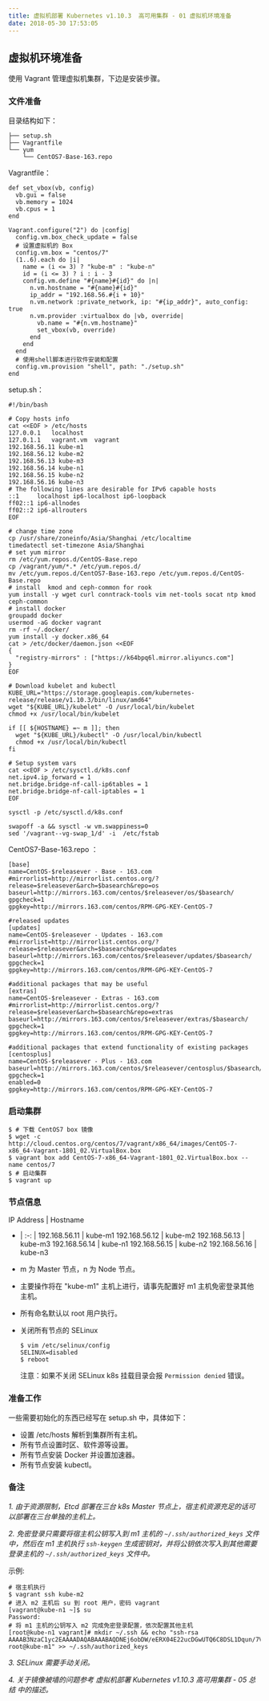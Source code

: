 ```yaml
---
title: 虚拟机部署 Kubernetes v1.10.3  高可用集群 - 01 虚拟机环境准备
date: 2018-05-30 17:53:05
---
```


## 虚拟机环境准备

使用 Vagrant 管理虚拟机集群，下边是安装步骤。

### 文件准备

目录结构如下：

```
├── setup.sh
├── Vagrantfile
└── yum
    └── CentOS7-Base-163.repo
```

Vagrantfile：

```
def set_vbox(vb, config)
  vb.gui = false
  vb.memory = 1024
  vb.cpus = 1
end

Vagrant.configure("2") do |config|
  config.vm.box_check_update = false
  # 设置虚拟机的 Box
  config.vm.box = "centos/7"
  (1..6).each do |i|
    name = (i <= 3) ? "kube-m" : "kube-n"
    id = (i <= 3) ? i : i - 3
    config.vm.define "#{name}#{id}" do |n|
      n.vm.hostname = "#{name}#{id}"
      ip_addr = "192.168.56.#{i + 10}"
      n.vm.network :private_network, ip: "#{ip_addr}", auto_config: true
      n.vm.provider :virtualbox do |vb, override|
        vb.name = "#{n.vm.hostname}"
        set_vbox(vb, override)
      end
    end
  end
  # 使用shell脚本进行软件安装和配置
  config.vm.provision "shell", path: "./setup.sh"
end
```

setup.sh：

```
#!/bin/bash

# Copy hosts info
cat <<EOF > /etc/hosts
127.0.0.1	localhost
127.0.1.1	vagrant.vm	vagrant
192.168.56.11 kube-m1
192.168.56.12 kube-m2
192.168.56.13 kube-m3
192.168.56.14 kube-n1
192.168.56.15 kube-n2
192.168.56.16 kube-n3
# The following lines are desirable for IPv6 capable hosts
::1     localhost ip6-localhost ip6-loopback
ff02::1 ip6-allnodes
ff02::2 ip6-allrouters
EOF

# change time zone
cp /usr/share/zoneinfo/Asia/Shanghai /etc/localtime
timedatectl set-timezone Asia/Shanghai
# set yum mirror
rm /etc/yum.repos.d/CentOS-Base.repo
cp /vagrant/yum/*.* /etc/yum.repos.d/
mv /etc/yum.repos.d/CentOS7-Base-163.repo /etc/yum.repos.d/CentOS-Base.repo
# install  kmod and ceph-common for rook
yum install -y wget curl conntrack-tools vim net-tools socat ntp kmod ceph-common
# install docker
groupadd docker
usermod -aG docker vagrant
rm -rf ~/.docker/
yum install -y docker.x86_64
cat > /etc/docker/daemon.json <<EOF
{
  "registry-mirrors" : ["https://k64bpq6l.mirror.aliyuncs.com"]
}
EOF

# Download kubelet and kubectl
KUBE_URL="https://storage.googleapis.com/kubernetes-release/release/v1.10.3/bin/linux/amd64"
wget "${KUBE_URL}/kubelet" -O /usr/local/bin/kubelet
chmod +x /usr/local/bin/kubelet

if [[ ${HOSTNAME} =~ m ]]; then
  wget "${KUBE_URL}/kubectl" -O /usr/local/bin/kubectl
  chmod +x /usr/local/bin/kubectl
fi

# Setup system vars
cat <<EOF > /etc/sysctl.d/k8s.conf
net.ipv4.ip_forward = 1
net.bridge.bridge-nf-call-ip6tables = 1
net.bridge.bridge-nf-call-iptables = 1
EOF

sysctl -p /etc/sysctl.d/k8s.conf

swapoff -a && sysctl -w vm.swappiness=0
sed '/vagrant--vg-swap_1/d' -i  /etc/fstab
```

CentOS7-Base-163.repo ：

```
[base]
name=CentOS-$releasever - Base - 163.com
#mirrorlist=http://mirrorlist.centos.org/?release=$releasever&arch=$basearch&repo=os
baseurl=http://mirrors.163.com/centos/$releasever/os/$basearch/
gpgcheck=1
gpgkey=http://mirrors.163.com/centos/RPM-GPG-KEY-CentOS-7

#released updates
[updates]
name=CentOS-$releasever - Updates - 163.com
#mirrorlist=http://mirrorlist.centos.org/?release=$releasever&arch=$basearch&repo=updates
baseurl=http://mirrors.163.com/centos/$releasever/updates/$basearch/
gpgcheck=1
gpgkey=http://mirrors.163.com/centos/RPM-GPG-KEY-CentOS-7

#additional packages that may be useful
[extras]
name=CentOS-$releasever - Extras - 163.com
#mirrorlist=http://mirrorlist.centos.org/?release=$releasever&arch=$basearch&repo=extras
baseurl=http://mirrors.163.com/centos/$releasever/extras/$basearch/
gpgcheck=1
gpgkey=http://mirrors.163.com/centos/RPM-GPG-KEY-CentOS-7

#additional packages that extend functionality of existing packages
[centosplus]
name=CentOS-$releasever - Plus - 163.com
baseurl=http://mirrors.163.com/centos/$releasever/centosplus/$basearch/
gpgcheck=1
enabled=0
gpgkey=http://mirrors.163.com/centos/RPM-GPG-KEY-CentOS-7
```


### 启动集群

```
$ # 下载 CentOS7 box 镜像
$ wget -c http://cloud.centos.org/centos/7/vagrant/x86_64/images/CentOS-7-x86_64-Vagrant-1801_02.VirtualBox.box
$ vagrant box add CentOS-7-x86_64-Vagrant-1801_02.VirtualBox.box --name centos/7
$ # 启动集群
$ vagrant up
```

### 节点信息

IP Address | Hostname 
- | :-: |
192.168.56.11 | kube-m1
192.168.56.12 | kube-m2
192.168.56.13 | kube-m3
192.168.56.14 | kube-n1
192.168.56.15 | kube-n2
192.168.56.16 | kube-n3

- m 为 Master 节点，n 为 Node 节点。
- 主要操作将在 "kube-m1" 主机上进行，请事先配置好 m1 主机免密登录其他主机。
- 所有命名默认以 root 用户执行。
- 关闭所有节点的 SELinux 
    ```
    $ vim /etc/selinux/config
    SELINUX=disabled
    $ reboot
    ```
    注意：如果不关闭 SELinux k8s 挂载目录会报 `Permission denied` 错误。

### 准备工作

一些需要初始化的东西已经写在 setup.sh 中，具体如下：

- 设置 /etc/hosts 解析到集群所有主机。
- 所有节点设置时区、软件源等设置。
- 所有节点安装 Docker 并设置加速器。
- 所有节点安装 kubectl。

### 备注

*1. 由于资源限制，Etcd 部署在三台 k8s Master 节点上，宿主机资源充足的话可以部署在三台单独的主机上。*

*2. 免密登录只需要将宿主机公钥写入到 m1 主机的 `~/.ssh/authorized_keys` 文件中，然后在 m1 主机执行 `ssh-keygen` 生成密钥对，并将公钥依次写入到其他需要登录主机的 `~/.ssh/authorized_keys` 文件中。*

示例: 

```
# 宿主机执行
$ vagrant ssh kube-m2
# 进入 m2 主机后 su 到 root 用户，密码 vagrant
[vagrant@kube-n1 ~]$ su
Password:
# 将 m1 主机的公钥写入 m2 完成免密登录配置，依次配置其他主机
[root@kube-n1 vagrant]# mkdir ~/.ssh && echo "ssh-rsa AAAAB3NzaC1yc2EAAAADAQABAAABAQDNEj6obDW/eERX04E22ucDGwUTQ6C8DSL1Dqun/7VuQJei6lzdWBBDKy6AJEPh/w51Po9vlqZCiso1+N/vwLzakSHqYh685L2tsXTpQza16N624sP7lt201TwUlKJ9tlQRzahtX833PCtvSSwv8T7EsZVwUN4zz7eA+To+hPzzVEBlU/wMgoHMWlGLG/dNGqUl3mJeBFJ7NRbC1ePzZYXUxhyFY9N36GcOoI+cJXroApecKMK5fSZbXyYDFRZ8Mf7EMkRQkXx5BasGRTAzKBkJ1OW2JBP17VdJqmJKOBHDnetwyH0zcS5C6/vWgiJspiJJu9Cw2I5/aZ6uij3g0tW9 root@kube-m1" >> ~/.ssh/authorized_keys
```

*3. SELinux 需要手动关闭。*

*4. 关于镜像被墙的问题参考 虚拟机部署 Kubernetes v1.10.3 高可用集群 - 05 总结 中的描述。*